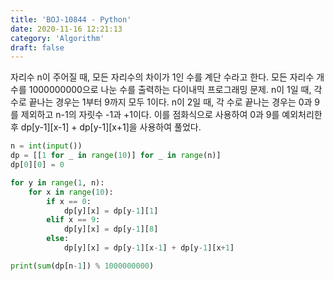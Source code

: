 ```yaml
---
title: 'BOJ-10844 - Python'
date: 2020-11-16 12:21:13
category: 'Algorithm'
draft: false
---
```


자리수 n이 주어질 때, 모든 자리수의 차이가 1인 수를 계단 수라고 한다. 모든 자리수 개수를 1000000000으로 나눈 수를 출력하는 다이내믹 프로그래밍 문제. n이 1일 때, 각 수로 끝나는 경우는 1부터 9까지 모두 1이다. n이 2일 때, 각 수로 끝나는 경우는 0과 9를 제외하고 n-1의 자릿수 -1과 +1이다. 이를 점화식으로 사용하여 0과 9를 예외처리한 후 dp[y-1][x-1] + dp[y-1][x+1]을 사용하여 풀었다.

```python
n = int(input())
dp = [[1 for _ in range(10)] for _ in range(n)]
dp[0][0] = 0

for y in range(1, n):
    for x in range(10):
        if x == 0:
            dp[y][x] = dp[y-1][1]
        elif x == 9:
            dp[y][x] = dp[y-1][8]
        else:
            dp[y][x] = dp[y-1][x-1] + dp[y-1][x+1]

print(sum(dp[n-1]) % 1000000000)

```
